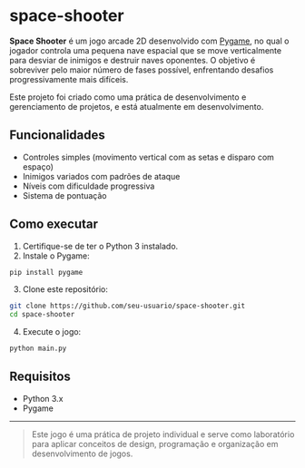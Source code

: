 # space-shooter

**Space Shooter** é um jogo arcade 2D desenvolvido com [Pygame](https://www.pygame.org/), no qual o jogador controla uma pequena nave espacial que se move verticalmente para desviar de inimigos e destruir naves oponentes. O objetivo é sobreviver pelo maior número de fases possível, enfrentando desafios progressivamente mais difíceis.

Este projeto foi criado como uma prática de desenvolvimento e gerenciamento de projetos, e está atualmente em desenvolvimento.

## Funcionalidades

- Controles simples (movimento vertical com as setas e disparo com espaço)
- Inimigos variados com padrões de ataque
- Níveis com dificuldade progressiva
- Sistema de pontuação

## Como executar

1. Certifique-se de ter o Python 3 instalado.
2. Instale o Pygame:
```bash
pip install pygame
```
3. Clone este repositório:
```bash
git clone https://github.com/seu-usuario/space-shooter.git
cd space-shooter
```
4. Execute o jogo:
```bash
python main.py
```
## Requisitos

- Python 3.x
- Pygame

***

> Este jogo é uma prática de projeto individual e serve como laboratório para aplicar conceitos de design, programação e organização em desenvolvimento de jogos.